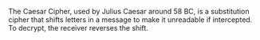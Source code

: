 The Caesar Cipher, used by Julius Caesar around 58 BC, is a substitution cipher that shifts letters in a message to make it unreadable if intercepted. To decrypt, the receiver reverses the shift.
